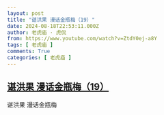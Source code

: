 ```yaml
---
layout: post
title: "谌洪果 漫话金瓶梅（19）"
date: 2024-08-18T22:53:11.000Z
author: 老虎庙 · 虎侃
from: https://www.youtube.com/watch?v=ZtdY0ej-a8Y
tags: [ 老虎庙 ]
comments: True
categories: [ 老虎庙 ]
---
```

<!--1724021591000-->
[谌洪果 漫话金瓶梅（19）](https://www.youtube.com/watch?v=ZtdY0ej-a8Y)
------

<div>
谌洪果 漫话金瓶梅
</div>
